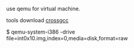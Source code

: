 
use qemu for virtual machine.

tools download [crossgcc](http://crossgcc.rts-software.org/doku.php)

$ qemu-system-i386 -drive file=int0x10.img,index=0,media=disk,format=raw
